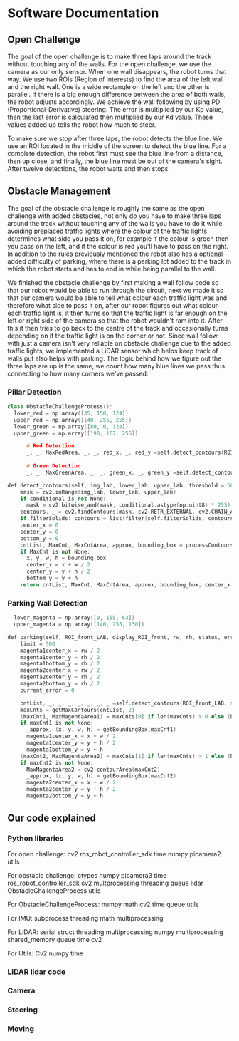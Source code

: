 # Software Documentation

## Open Challenge
The goal of the open challenge is to make three laps around the track without touching any of the walls. For the open challenge, we use the camera as our only sensor. When one wall disappears, the robot turns that way. We use two ROIs (Region of Interests) to find the area of the left wall and the right wall. One is a wide rectangle on the left and the other is parallel. If there is a big enough difference between the area of both walls, the robot adjusts accordingly. We achieve the wall following by using PD (Proportional-Derivative) steering. The error is multiplied by our Kp value, then the last error is calculated then multiplied by our Kd value. These values added up tells the robot how much to steer. 

To make sure we stop after three laps, the robot detects the blue line. We use an ROI located in the middle of the screen to detect the blue line. For a complete detection, the robot first must see the blue line from a distance, then up close, and finally, the blue line must be out of the camera's sight. After twelve detections, the robot waits and then stops.

## Obstacle Management
The goal of the obstacle challenge is roughly the same as the open challenge with added obstacles, not only do you have to make three laps around the track without touching any of the walls you have to do it while avoiding preplaced traffic lights where the colour of the traffic lights determines what side you pass it on, for example if the colour is green then you pass on the left, and if the colour is red you'll have to pass on the right. In addition to the rules previously mentioned the robot also has a optional added difficulty of parking, where there is a parking lot added to the track in which the robot starts and has to end in while being parallel to the wall.

We finished the obstacle challenge by first making a wall follow code so that our robot would be able to run through the circuit, next we made it so that our camera would be able to tell what colour each traffic light was and therefore what side to pass it on, after our robot figures out what colour each traffic light is, it then turns so that the traffic light is far enough on the left or right side of the camera so that the robot wouldn't ram into it. After this it then tries to go back to the centre of the track and occasionally turns depending on if the traffic light is on the corner or not. Since wall follow with just a camera isn't very reliable on obstacle challenge due to the added traffic lights, we implemented a LiDAR sensor which helps keep track of walls put also helps with parking. The logic behind how we figure out the three laps are up is the same, we count how many blue lines we pass thus connecting to how many corners we've passed. 
### Pillar Detection
```ino
class ObstacleChallengeProcess():
  lower_red = np.array([35, 150, 124])
  upper_red = np.array([140, 255, 255])
  lower_green = np.array([80, 0, 124])
  upper_green = np.array([190, 107, 255])
```
```ino
      # Red Detection
      _, _, MaxRedArea, _, _, red_x, _, red_y =self.detect_contours(ROI_front_LAB, self.lower_red, self.upper_red, draw_image=display_ROI_front, c_colour=(0, 0, 255), conditional=ROI_front_LAB[:, :, 1] > ROI_front_LAB[:, :, 2])
      
      # Green Detection
      _, _, MaxGreenArea, _, _, green_x, _, green_y =self.detect_contours(ROI_front_LAB, self.lower_green, self.upper_green, draw_image=display_ROI_front, c_colour=(0, 255, 0))
```





```ino
def detect_contours(self, img_lab, lower_lab, upper_lab, threshold = 500, draw_image = None, *, conditional=None, filterSolids=True, draw_bounding_box=True, draw=1, c_colour=None, b_colour=None):
    mask = cv2.inRange(img_lab, lower_lab, upper_lab)
    if conditional is not None:
      mask = cv2.bitwise_and(mask, conditional.astype(np.uint8) * 255)
    contours, _ = cv2.findContours(mask, cv2.RETR_EXTERNAL, cv2.CHAIN_APPROX_SIMPLE)
    if filterSolids: contours = list(filter(self.filterSolids, contours))
    center_x = 0
    center_y = 0
    bottom_y = 0
    cntList, MaxCnt, MaxCntArea, approx, bounding_box = processContours(contours, threshold, draw_image, draw_bounding_box=draw_bounding_box, draw=draw, c_colour=c_colour, b_colour=b_colour)
    if MaxCnt is not None:
      x, y, w, h = bounding_box
      center_x = x + w / 2
      center_y = y + h / 2
      bottom_y = y + h
    return cntList, MaxCnt, MaxCntArea, approx, bounding_box, center_x, center_y, bottom_y
```
### Parking Wall Detection

```ino
  lower_magenta = np.array([0, 155, 63])
  upper_magenta = np.array([140, 255, 130])
```

```ino
def parking(self, ROI_front_LAB, display_ROI_front, rw, rh, status, error_pillar, stopped, parking_detected, parking_side, last_parking_detect):
    limit = 500
    magenta1center_x = rw / 2
    magenta1center_y = rh / 2
    magenta1bottom_y = rh / 2
    magenta2center_x = rw / 2
    magenta2center_y = rh / 2
    magenta2bottom_y = rh / 2
    current_error = 0
```
```ino
    cntList, _, _, _, _, _, _, _ =self.detect_contours(ROI_front_LAB, self.lower_magenta, self.upper_magenta, limit, draw_image=display_ROI_front, draw=2)
    maxCnts = getMaxContours(cntList, 2)
    (maxCnt1, MaxMagentaArea1) = maxCnts[0] if len(maxCnts) > 0 else (None, 0)
    if maxCnt1 is not None:
      _approx, (x, y, w, h) = getBoundingBox(maxCnt1)
      magenta1center_x = x + w / 2
      magenta1center_y = y + h / 2
      magenta1bottom_y = y + h
    (maxCnt2, MaxMagentaArea2) = maxCnts[1] if len(maxCnts) > 1 else (None, 0)
    if maxCnt2 is not None:
      MaxMagentaArea2 = cv2.contourArea(maxCnt2)
      _approx, (x, y, w, h) = getBoundingBox(maxCnt2)
      magenta2center_x = x + w / 2
      magenta2center_y = y + h / 2
      magenta2bottom_y = y + h
```



## Our code explained

### Python libraries
For open challenge:
cv2  ros_robot_controller_sdk  time  numpy  picamera2  utils

For obstacle challenge:
ctypes  numpy  picamera3  time  ros_robot_controller_sdk  cv2  multprocessing  threading  queue  lidar  ObstacleChallengeProcess  utils

For ObstacleChallengeProcess:
numpy  math  cv2  time  queue  utils

For IMU:
subprocess  threading  math  multiprocessing

For LiDAR:
serial  struct  threading  multiprocessing  numpy  multiprocessing shared_memory  queue  time  cv2

For Utils:
Cv2  numpy  time

### LiDAR  [lidar code](/src/lidar.py)



### Camera
### Steering
### Moving










